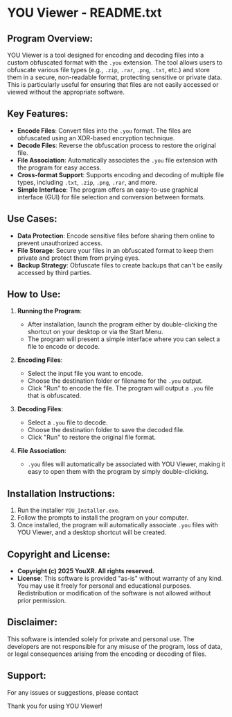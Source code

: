 YOU Viewer - README.txt
=================================

Program Overview:
-----------------
YOU Viewer is a tool designed for encoding and decoding files into a custom obfuscated format with the `.you` extension. The tool allows users to obfuscate various file types (e.g., `.zip`, `.rar`, `.png`, `.txt`, etc.) and store them in a secure, non-readable format, protecting sensitive or private data. This is particularly useful for ensuring that files are not easily accessed or viewed without the appropriate software.

Key Features:
-------------
- **Encode Files**: Convert files into the `.you` format. The files are obfuscated using an XOR-based encryption technique.
- **Decode Files**: Reverse the obfuscation process to restore the original file.
- **File Association**: Automatically associates the `.you` file extension with the program for easy access.
- **Cross-format Support**: Supports encoding and decoding of multiple file types, including `.txt`, `.zip`, `.png`, `.rar`, and more.
- **Simple Interface**: The program offers an easy-to-use graphical interface (GUI) for file selection and conversion between formats.

Use Cases:
-----------
- **Data Protection**: Encode sensitive files before sharing them online to prevent unauthorized access.
- **File Storage**: Secure your files in an obfuscated format to keep them private and protect them from prying eyes.
- **Backup Strategy**: Obfuscate files to create backups that can't be easily accessed by third parties.

How to Use:
-------------
1. **Running the Program**:
   - After installation, launch the program either by double-clicking the shortcut on your desktop or via the Start Menu.
   - The program will present a simple interface where you can select a file to encode or decode.
   
2. **Encoding Files**:
   - Select the input file you want to encode.
   - Choose the destination folder or filename for the `.you` output.
   - Click "Run" to encode the file. The program will output a `.you` file that is obfuscated.

3. **Decoding Files**:
   - Select a `.you` file to decode.
   - Choose the destination folder to save the decoded file.
   - Click "Run" to restore the original file format. 

4. **File Association**:
   - `.you` files will automatically be associated with YOU Viewer, making it easy to open them with the program by simply double-clicking.

Installation Instructions:
--------------------------
1. Run the installer `YOU_Installer.exe`.
2. Follow the prompts to install the program on your computer.
3. Once installed, the program will automatically associate `.you` files with YOU Viewer, and a desktop shortcut will be created.

Copyright and License:
----------------------
- **Copyright (c) 2025 YouXR. All rights reserved.**
- **License**: This software is provided "as-is" without warranty of any kind. You may use it freely for personal and educational purposes. Redistribution or modification of the software is not allowed without prior permission.

Disclaimer:
-----------
This software is intended solely for private and personal use. The developers are not responsible for any misuse of the program, loss of data, or legal consequences arising from the encoding or decoding of files.

Support:
--------
For any issues or suggestions, please contact

Thank you for using YOU Viewer!

